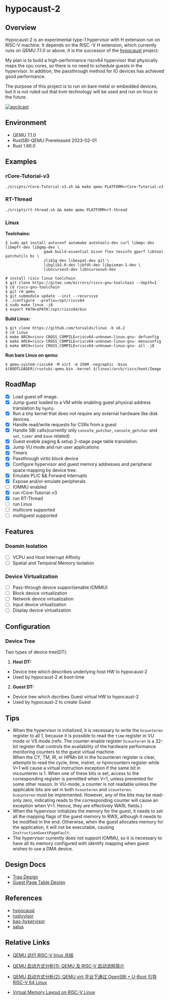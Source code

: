 # hypocaust-2
## Overview
Hypocaust-2 is an experimental type-1 hypervisor with H extension run on RISC-V machine. It depends on the RISC -V H extension, which currently runs on QEMU 7.1.0 or above. It is the successor of the [hypocaust](https://github.com/KuangjuX/hypocaust) project.  

  
My plan is to build a high-performance riscv64 hypervisor that physically maps the cpu cores, so there is no need to schedule guests in the hypervisor. In addition, the passthrough method for IO devices has achieved good performance.  
  
The purpose of this project is to run on bare metal or embedded devices, but it is not ruled out that kvm technology will be used and run on linux in the future.  
  
[![asciicast](https://asciinema.org/a/564050.png)](https://asciinema.org/a/564050)



## Environment
- QEMU 7.1.0
- RustSBI-QEMU Prereleased 2023-02-01
- Rust 1.66.0 


## Examples 

### rCore-Tutorial-v3
```
./srcipts/rCore-Tutorial-v3.sh && make qemu PLATFORM=rCore-Tutorial-v3
```

### RT-Thread
```
./srcipts/rt-thread.sh && make qemu PLATFORM=rt-thread
```

### Linux
**Toolchains:**
```
$ sudo apt install autoconf automake autotools-dev curl libmpc-dev libmpfr-dev libgmp-dev \
                 gawk build-essential bison flex texinfo gperf libtool patchutils bc \
                 zlib1g-dev libexpat-dev git \
                 libglib2.0-dev libfdt-dev libpixman-1-dev \
                 libncurses5-dev libncursesw5-dev

# install riscv linux toolchain
$ git clone https://gitee.com/mirrors/riscv-gnu-toolchain --depth=1
$ cd riscv-gnu-toolchain
$ git rm qemu
$ git submodule update --init --recursive
$ ./configure --prefix=/opt/riscv64 
$ sudo make linux -j8
$ export PATH=$PATH:/opt/riscv64/bin
```

**Build Linux:**
```
$ git clone https://github.com/torvalds/linux -b v6.2
$ cd linux
$ make ARCH=riscv CROSS_COMPILE=riscv64-unknown-linux-gnu- defconfig
$ make ARCH=riscv CROSS_COMPILE=riscv64-unknown-linux-gnu- menuconfig
$ make ARCH=riscv CROSS_COMPILE=riscv64-unknown-linux-gnu- all -j8
```

**Run bare Linux on qemu:**
```
$ qemu-system-riscv64 -M virt -m 256M -nographic -bios $(BOOTLOADER)/rustsbi-qemu.bin -kernel $(linux)/arch/riscv/boot/Image
```


## RoadMap
- [x] Load guest elf image.
- [x] Jump guest loaded to a VM while enabling guest physical address translation by `hgatp`.
- [x] Run a tiny kernel that does not require any external hardware like disk devices.
- [x] Handle read/write requests for CSRs from a guest
- [x] Handle SBI calls(currently only `console_putchar`, `console_getchar` and `set_timer` and `base` related)
- [x] Guest enable paging & setup 2-stage page table translation.
- [x] Jump VU mode and run user applications
- [x] Timers
- [x] Passthrough virtio block device
- [x] Configure hypervisor and guest memory addresses and peripheral space mapping by device tree.
- [x] Emulate PLIC && Forward interrupts
- [x] Expose and/or emulate peripherals
- [ ] IOMMU enabled
- [x] run rCore-Tutorial-v3
- [x] run RT-Thread
- [ ] run Linux
- [ ] multicore supported
- [ ] multiguest supported

## Features
### Doamin Isolation
- [ ] VCPU and Host Interrupt Affinity
- [ ] Spatial and Temporal Memory Isolation

### Device Virtualization
- [ ] Pass-through device support(enable IOMMU)
- [ ] Block device virtualization
- [ ] Network device virtualization
- [ ] Input device virtualization
- [ ] Display device virtualization

## Configuration
### Device Tree

Two types of device tree(DT):
1. **Host DT:** 
- Device tree which describes underlying host HW to hypocaust-2
- Used by hypocaust-2 at boot-time

2. **Guest DT:**
- Device tree which dscribes Guest virtual HW to hypocaust-2
- Used by hypocaust-2 to create Guest

## Tips
- When the hypervisor is initialized, it is necessary to write the `hcounteren` register to all 1, because it is possible to read the `time` register in VU mode or VS mode.(refs: The counter-enable register `hcounteren` is a 32-bit register that controls the availability of the hardware performance monitoring counters to the guest virtual machine.  
When the CY, TM, IR, or HPMn bit in the hcounteren register is clear, attempts to read the
cycle, time, instret, or hpmcountern register while V=1 will cause a virtual instruction exception
if the same bit in mcounteren is 1. When one of these bits is set, access to the corresponding register
is permitted when V=1, unless prevented for some other reason. In VU-mode, a counter is not
readable unless the applicable bits are set in both `hcounteren` and `scounteren`.  
`hcounteren` must be implemented. However, any of the bits may be read-only zero, indicating
reads to the corresponding counter will cause an exception when V=1. Hence, they are effectively
WARL fields.) 
- When the hypervisor initializes the memory for the guest, it needs to set all the mapping flags of the guest memory to RWX, although it needs to be modified in the end. Otherwise, when the guest allocates memory for the application, it will not be executable, causing `InstructionGuestPageFault`. 
- The hypervisor currently does not support IOMMU, so it is necessary to have all its memory configured with identify mapping when guest wishes to use a DMA device.

## Design Docs
- [Trap Design](docs/trap.md)
- [Guest Page Table Design](docs/guest_page_table.md)

## References
- [hypocaust](https://github.com/KuangjuX/hypocaust)
- [rustyvisor](https://github.com/stemnic/rustyvisor)
- [bao-hypervisor](https://github.com/bao-project/bao-hypervisor)
- [salus](https://github.com/rivosinc/salus)

## Relative Links
- [QEMU 运行 RISC-V linux 总结](http://www.icfgblog.com/index.php/software/324.html)
- [QEMU 启动方式分析(1): QEMU 及 RISC-V 启动流程简介](https://gitee.com/YJMSTR/riscv-linux/blob/master/articles/20220816-introduction-to-qemu-and-riscv-upstream-boot-flow.md#https://gitee.com/link?target=https%3A%2F%2Ftinylab.org%2Friscv-uefi-part1%2F)
- [QEMU 启动方式分析(2): QEMU virt 平台下通过 OpenSBI + U-Boot 引导 RISC-V 64 Linux](https://gitee.com/YJMSTR/riscv-linux/blob/master/articles/20220823-boot-riscv-linux-kernel-with-uboot-on-qemu-virt-machine.md)

- [Virtual Memory Layout on RISC-V Linux](https://www.kernel.org/doc/html/latest/riscv/vm-layout.html)